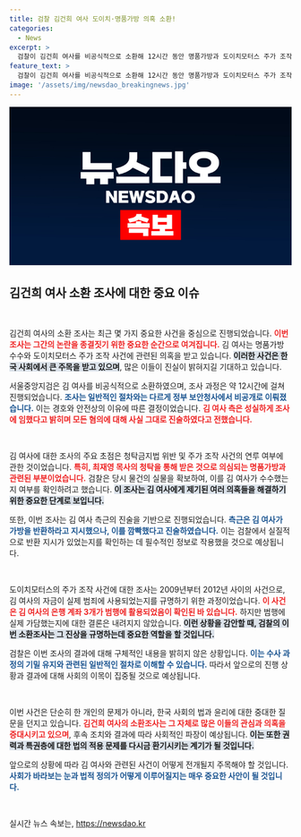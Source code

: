 ```yaml
---
title: 검찰 김건희 여사 도이치·명품가방 의혹 소환!
categories:
  - News
excerpt: >
  검찰이 김건희 여사를 비공식적으로 소환해 12시간 동안 명품가방과 도이치모터스 주가 조작 사건에 대해 집중 조사했습니다. 김 여사는 성실히 임했다는 입장을 밝혔습니다. 이 사건의 파장은 어디까지일까요?
feature_text: >
  검찰이 김건희 여사를 비공식적으로 소환해 12시간 동안 명품가방과 도이치모터스 주가 조작 사건에 대해 집중 조사했습니다. 김 여사는 성실히 임했다는 입장을 밝혔습니다. 이 사건의 파장은 어디까지일까요?
image: '/assets/img/newsdao_breakingnews.jpg'
---
```


<p><img src="/assets/img/newsdao_breakingnews.jpg" alt="flaretime 속보" /></p>

<h2 data-ke-size="size26">김건희 여사 소환 조사에 대한 중요 이슈</h2>

<p data-ke-size="size16">&nbsp;</p>

<p>김건희 여사의 소환 조사는 최근 몇 가지 중요한 사건을 중심으로 진행되었습니다. <b><span style="color: #ee2323;">이번 조사는 그간의 논란을 종결짓기 위한 중요한 순간으로 여겨집니다.</span></b> 김 여사는 명품가방 수수와 도이치모터스 주가 조작 사건에 관련된 의혹을 받고 있습니다. <b><span style="background-color: #21538527;">이러한 사건은 한국 사회에서 큰 주목을 받고 있으며</span></b>, 많은 이들이 진실이 밝혀지길 기대하고 있습니다.</p>

<p>서울중앙지검은 김 여사를 비공식적으로 소환하였으며, 조사 과정은 약 12시간에 걸쳐 진행되었습니다. <b><span style="color: #1a5490;">조사는 일반적인 절차와는 다르게 정부 보안청사에서 비공개로 이뤄졌습니다.</span></b> 이는 경호와 안전상의 이유에 따른 결정이었습니다. <b><span style="color: #ee2323;">김 여사 측은 성실하게 조사에 임했다고 밝히며 모든 혐의에 대해 사실 그대로 진술하였다고 전했습니다.</span></b> </p>

<p data-ke-size="size16">&nbsp;</p>

<p>김 여사에 대한 조사의 주요 초점은 청탁금지법 위반 및 주가 조작 사건의 연루 여부에 관한 것이었습니다. <b><span style="color: #ee2323;">특히, 최재영 목사의 청탁을 통해 받은 것으로 의심되는 명품가방과 관련된 부분이었습니다.</span></b> 검찰은 당시 물건의 실물을 확보하여, 이를 김 여사가 수수했는지 여부를 확인하려고 했습니다. <b><span style="background-color: #21538527;">이 조사는 김 여사에게 제기된 여러 의혹들을 해결하기 위한 중요한 단계로 보입니다.</span></b> </p>

<p>또한, 이번 조사는 김 여사 측근의 진술을 기반으로 진행되었습니다. <b><span style="color: #1a5490;">측근은 김 여사가 가방을 반환하라고 지시했으나, 이를 깜빡했다고 진술하였습니다.</span></b> 이는 검찰에서 실질적으로 반환 지시가 있었는지를 확인하는 데 필수적인 정보로 작용했을 것으로 예상됩니다. </p>

<p data-ke-size="size16">&nbsp;</p>

<p>도이치모터스의 주가 조작 사건에 대한 조사는 2009년부터 2012년 사이의 사건으로, 김 여사의 자금이 실제 범죄에 사용되었는지를 규명하기 위한 과정이었습니다. <b><span style="color: #ee2323;">이 사건은 김 여사의 은행 계좌 3개가 범행에 활용되었음이 확인된 바 있습니다.</span></b> 하지만 범행에 실제 가담했는지에 대한 결론은 내려지지 않았습니다. <b><span style="background-color: #21538527;">이런 상황을 감안할 때, 검찰의 이번 소환조사는 그 진상을 규명하는데 중요한 역할을 할 것입니다.</span></b> </p>

<p>검찰은 이번 조사의 결과에 대해 구체적인 내용을 밝히지 않은 상황입니다. <b><span style="color: #1a5490;">이는 수사 과정의 기밀 유지와 관련된 일반적인 절차로 이해할 수 있습니다.</span></b> 따라서 앞으로의 진행 상황과 결과에 대해 사회의 이목이 집중될 것으로 예상됩니다.</p>

<p data-ke-size="size16">&nbsp;</p>

<p>이번 사건은 단순히 한 개인의 문제가 아니라, 한국 사회의 법과 윤리에 대한 중대한 질문을 던지고 있습니다. <b><span style="color: #ee2323;">김건희 여사의 소환조사는 그 자체로 많은 이들의 관심과 의혹을 증대시키고 있으며</span></b>, 후속 조치와 결과에 따라 사회적인 파장이 예상됩니다. <b><span style="background-color: #21538527;">이는 또한 권력과 특권층에 대한 법의 적용 문제를 다시금 환기시키는 계기가 될 것입니다.</span></b> </p>

<p>앞으로의 상황에 따라 김 여사와 관련된 사건이 어떻게 전개될지 주목해야 할 것입니다. <b><span style="color: #1a5490;">사회가 바라보는 눈과 법적 정의가 어떻게 이루어질지는 매우 중요한 사안이 될 것입니다.</span></b></p>

<p data-ke-size="size16">&nbsp;</p>
실시간 뉴스 속보는, <a href="https://newsdao.kr" rel="dofollow">https://newsdao.kr</a>


